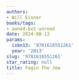 ```yaml
---
authors:
- Will Eisner
books/tags:
- owned-but-unread
date: 2024-08-13
params:
  isbn13: '9781616551261'
  year: '2013'
slug: '9781616551261'
star_rating: null
title: Fagin The Jew
---
```



<!--more-->